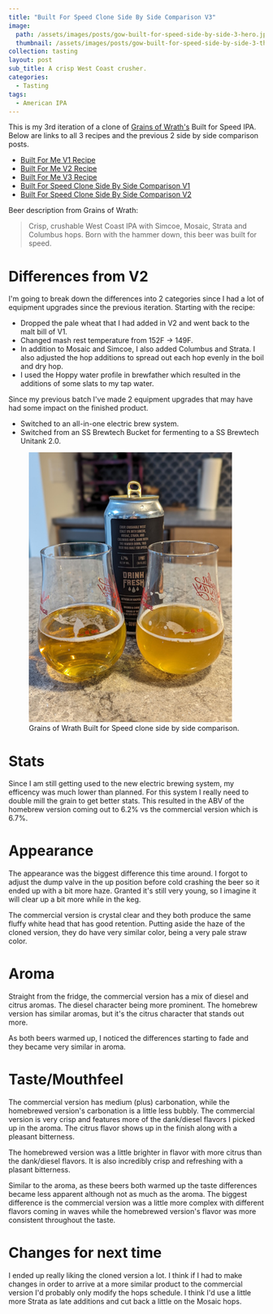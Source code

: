```yaml
---
title: "Built For Speed Clone Side By Side Comparison V3"
image:
  path: /assets/images/posts/gow-built-for-speed-side-by-side-3-hero.jpg
  thumbnail: /assets/images/posts/gow-built-for-speed-side-by-side-3-thumb.jpg
collection: tasting
layout: post
sub_title: A crisp West Coast crusher.
categories:
  - Tasting
tags:
  - American IPA
---
```


This is my 3rd iteration of a clone of [Grains of Wrath's](https://gowbeer.com) Built
for Speed IPA. Below are links to all 3 recipes and the previous 2 side by side
comparison posts.

- [Built For Me V1 Recipe](/recipes/built-for-speed-clone/)
- [Built For Me V2 Recipe](/recipes/built-for-me-v2/)
- [Built For Me V3 Recipe](/recipes/built-for-me-v3/)
- [Built For Speed Clone Side By Side Comparison V1](/tasting/2020/12/06/built-for-speed-side-by-side)
- [Built For Speed Clone Side By Side Comparison V2](/tasting/2021/02/26/built-for-speed-side-by-side-2)

Beer description from Grains of Wrath:

> Crisp, crushable West Coast IPA with Simcoe, Mosaic, Strata and Columbus hops. Born with the hammer down, this beer was built for speed.

# Differences from V2

I'm going to break down the differences into 2 categories since I had a lot of equipment
upgrades since the previous iteration. Starting with the recipe:

- Dropped the pale wheat that I had added in V2 and went back to the malt bill of V1.
- Changed mash rest temperature from 152F -> 149F.
- In addition to Mosaic and Simcoe, I also added Columbus and Strata. I also adjusted the hop additions to spread out each hop evenly in the boil and dry hop.
- I used the Hoppy water profile in brewfather which resulted in the additions of some slats to my tap water.

Since my previous batch I've made 2 equipment upgrades that may have had some impact on
the finished product.

- Switched to an all-in-one electric brew system.
- Switched from an SS Brewtech Bucket for fermenting to a SS Brewtech Unitank 2.0.

<figure class="align-right">
  <a href="/assets/images/posts/gow-built-for-speed-side-by-side-3-can-back.jpg">
    <img src="/assets/images/posts/gow-built-for-speed-side-by-side-3-can-back.jpg" alt="Grains of Wrath Built for Speed, back of can." />
  </a>
  <figcaption>Grains of Wrath Built for Speed clone side by side comparison.</figcaption>
</figure>

# Stats

Since I am still getting used to the new electric brewing system, my efficency was much
lower than planned. For this system I really need to double mill the grain to get better
stats. This resulted in the ABV of the homebrew version coming out to 6.2% vs the
commercial version which is 6.7%.

# Appearance

The appearance was the biggest difference this time around. I forgot to adjust the dump valve in the up position before cold crashing the beer so it ended up with a bit more
haze. Granted it's still very young, so I imagine it will clear up a bit more while in
the keg.

The commercial version is crystal clear and they both produce the same fluffy white head
that has good retention. Putting aside the haze of the cloned version, they do have very
similar color, being a very pale straw color.

# Aroma

Straight from the fridge, the commercial version has a mix of diesel and citrus aromas.
The diesel character being more prominent. The homebrew version has similar aromas, but
it's the citrus character that stands out more.

As both beers warmed up, I noticed the differences starting to fade and they became very
similar in aroma.

# Taste/Mouthfeel

The commercial version has medium (plus) carbonation, while the homebrewed version's
carbonation is a little less bubbly. The commercial version is very crisp and features
more of the dank/diesel flavors I picked up in the aroma. The citrus flavor shows up in
the finish along with a pleasant bitterness.

The homebrewed version was a little brighter in flavor with more citrus than the dank/diesel
flavors. It is also incredibly crisp and refreshing with a plasant bitterness.

Similar to the aroma, as these beers both warmed up the taste differences became less
apparent although not as much as the aroma. The biggest difference is the commercial version was a little more complex
with different flavors coming in waves while the homebrewed version's flavor was more
consistent throughout the taste.

# Changes for next time

I ended up really liking the cloned version a lot. I think if I had to make changes in
order to arrive at a more similar product to the commercial version I'd probably only
modify the hops schedule. I think I'd use a little more Strata as late additions and
cut back a little on the Mosaic hops.
